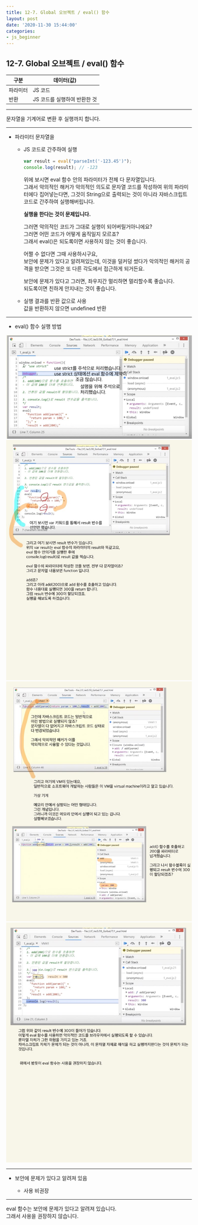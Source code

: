 ```yaml
---
title: 12-7. Global 오브젝트 / eval() 함수
layout: post
date: '2020-11-30 15:44:00'
categories:
- js_beginner
---
```


## 12-7. Global 오브젝트 / eval() 함수

|구분|데이터(값)|
|---|---------|
|파라미터|JS 코드|
|반환|JS 코드를 실행하여 반환한 것|

---

문자열을 기계어로 변환 후 실행까지 합니다.

---

* 파라미터 문자열을

    * JS 코드로 간주하여 실행
    
        ```javascript
        var result = eval("parseInt('-123.45')");
        console.log(result); // -123
        ```
        
        위에 보시면 eval 함수 안의 파라미터가 전체 다 문자열입니다.  
        그래서 악의적인 해커가 악의적인 의도로 문자열 코드를 작성하여 위의 파라미터에다 집어넣는다면, 그것이 String으로 출력되는 것이 아니라 자바스크립트 코드로 간주하여 실행해버립니다.  
        
        **실행을 한다는 것이 문제입니다.**
        
        그러면 악의적인 코드가 그대로 실행이 되어버릴거아니에요?  
        그러면 어떤 코드가 어떻게 움직일지 모르죠?  
        그래서 eval()은 되도록이면 사용하지 않는 것이 좋습니다.
        
        어쩔 수 없다면 그때 사용하시구요,  
        보안에 문제가 있다고 알려져있는데, 이것을 덜커덩 썼다가 악의적인 해커의 공격을 받으면 그것은 또 다른 각도에서 접근하게 되거든요.  
        
        보안에 문제가 있다고 그러면, 좌우지간 멀리하면 멀리할수록 좋습니다.  
        되도록이면 친하게 안지내는 것이 좋습니다.
    
    * 실행 결과를 반환 값으로 사용  
      값을 반환하지 않으면 undefined 반환
      
---

* eval() 함수 실행 방법

![](/static/img/script/image232.jpg)
![](/static/img/script/image233.jpg)
![](/static/img/script/image234.jpg)
![](/static/img/script/image235.jpg)

---

* 보안에 문제가 있다고 알려져 있음

    * 사용 비권장
    
---

eval 함수는 보안에 문제가 있다고 알려져 있습니다.  
그래서 사용을 권장하지 않습니다.